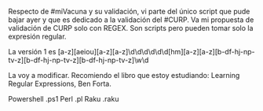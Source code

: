 Respecto de #miVacuna y su validación, vi parte del único script que pude bajar ayer y que es dedicado a la validación del #CURP. 
Va mi propuesta de validación de CURP solo con REGEX.
Son scripts pero pueden tomar solo la expresión regular.

La versión 1 es 
[a-z][aeiou][a-z][a-z]\d\d\d\d\d\d[hm][a-z][a-z][b-df-hj-np-tv-z][b-df-hj-np-tv-z][b-df-hj-np-tv-z]\w\d

La voy a modificar. Recomiendo el libro que estoy estudiando: Learning Regular Expressions, Ben Forta.

Powershell .ps1 
Perl .pl
Raku .raku
